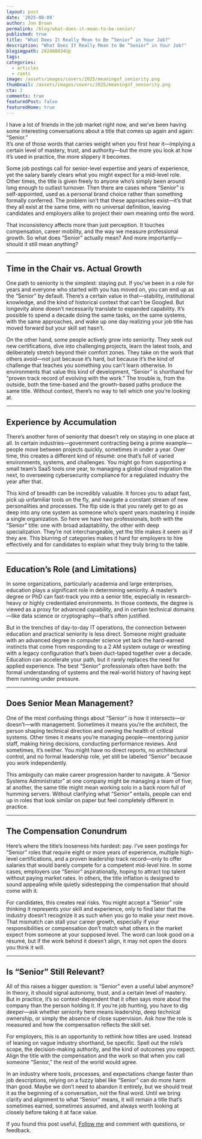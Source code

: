 ```yaml
---
layout: post
date: '2025-08-09'
author: Jon Brown
permalink: /blog/what-does-it-mean-to-be-senior/
published: true
title: "What Does It Really Mean to Be “Senior” in Your Job?"
description: "What Does It Really Mean to Be “Senior” in Your Job?"
blogimgpath: 202408034Up
tags:
categories:
  - articles
  - rants
image: /assets/images/covers/2025/meaningof_seniority.png
thumbnail: /assets/images/covers/2025/meaningof_seniority.png
cta: 2
comments: true
featuredPost: false
featuredHome: true
---
```


I have a lot of friends in the job market right now, and we’ve been having some interesting conversations about a title that comes up again and again: “Senior.”  
It’s one of those words that carries weight when you first hear it—implying a certain level of mastery, trust, and authority—but the more you look at how it’s used in practice, the more slippery it becomes.  

Some job postings call for senior-level expertise and years of experience, yet the salary barely clears what you might expect for a mid-level role. Other times, the title is given freely to anyone who’s simply been around long enough to outlast turnover. Then there are cases where “Senior” is self-appointed, used as a personal brand choice rather than something formally conferred. The problem isn’t that these approaches exist—it’s that they all exist at the same time, with no universal definition, leaving candidates and employers alike to project their own meaning onto the word.  

That inconsistency affects more than just perception. It touches compensation, career mobility, and the way we measure professional growth. So what does “Senior” actually mean? And more importantly—should it still mean anything?

---

## Time in the Chair vs. Actual Growth

One path to seniority is the simplest: staying put. If you’ve been in a role for years and everyone who started with you has moved on, you can end up as the “Senior” by default. There’s a certain value in that—stability, institutional knowledge, and the kind of historical context that can’t be Googled. But longevity alone doesn’t necessarily translate to expanded capability. It’s possible to spend a decade doing the same tasks, on the same systems, with the same approaches, and wake up one day realizing your job title has moved forward but your skill set hasn’t.

On the other hand, some people actively grow into seniority. They seek out new certifications, dive into challenging projects, learn the latest tools, and deliberately stretch beyond their comfort zones. They take on the work that others avoid—not just because it’s hard, but because it’s the kind of challenge that teaches you something you can’t learn otherwise. In environments that value this kind of development, “Senior” is shorthand for “proven track record of evolving with the work.” The trouble is, from the outside, both the time-based and the growth-based paths produce the same title. Without context, there’s no way to tell which one you’re looking at.

---

## Experience by Accumulation

There’s another form of seniority that doesn’t rely on staying in one place at all. In certain industries—government contracting being a prime example—people move between projects quickly, sometimes in under a year. Over time, this creates a different kind of résumé: one that’s full of varied environments, systems, and challenges. You might go from supporting a small team’s SaaS tools one year, to managing a global cloud migration the next, to overseeing cybersecurity compliance for a regulated industry the year after that.

This kind of breadth can be incredibly valuable. It forces you to adapt fast, pick up unfamiliar tools on the fly, and navigate a constant stream of new personalities and processes. The flip side is that you rarely get to go as deep into any one system as someone who’s spent years mastering it inside a single organization. So here we have two professionals, both with the “Senior” title: one with broad adaptability, the other with deep specialization. They’re not interchangeable, yet the title makes it seem as if they are. This blurring of categories makes it hard for employers to hire effectively and for candidates to explain what they truly bring to the table.

---

## Education’s Role (and Limitations)

In some organizations, particularly academia and large enterprises, education plays a significant role in determining seniority. A master’s degree or PhD can fast-track you into a senior title, especially in research-heavy or highly credentialed environments. In those contexts, the degree is viewed as a proxy for advanced capability, and in certain technical domains—like data science or cryptography—that’s often justified.

But in the trenches of day-to-day IT operations, the connection between education and practical seniority is less direct. Someone might graduate with an advanced degree in computer science yet lack the hard-earned instincts that come from responding to a 2 AM system outage or wrestling with a legacy configuration that’s been duct-taped together over a decade. Education can accelerate your path, but it rarely replaces the need for applied experience. The best “Senior” professionals often have both: the formal understanding of systems and the real-world history of having kept them running under pressure.

---

## Does Senior Mean Management?

One of the most confusing things about “Senior” is how it intersects—or doesn’t—with management. Sometimes it means you’re the architect, the person shaping technical direction and owning the health of critical systems. Other times it means you’re managing people—mentoring junior staff, making hiring decisions, conducting performance reviews. And sometimes, it’s neither. You might have no direct reports, no architectural control, and no formal leadership role, yet still be labeled “Senior” because you work independently.

This ambiguity can make career progression harder to navigate. A “Senior Systems Administrator” at one company might be managing a team of five; at another, the same title might mean working solo in a back room full of humming servers. Without clarifying what “Senior” entails, people can end up in roles that look similar on paper but feel completely different in practice.

---

## The Compensation Conundrum

Here’s where the title’s looseness hits hardest: pay. I’ve seen postings for “Senior” roles that require eight or more years of experience, multiple high-level certifications, and a proven leadership track record—only to offer salaries that would barely compete for a competent mid-level hire. In some cases, employers use “Senior” aspirationally, hoping to attract top talent without paying market rates. In others, the title inflation is designed to sound appealing while quietly sidestepping the compensation that should come with it.

For candidates, this creates real risks. You might accept a “Senior” role thinking it represents your skill and experience, only to find later that the industry doesn’t recognize it as such when you go to make your next move. That mismatch can stall your career growth, especially if your responsibilities or compensation don’t match what others in the market expect from someone at your supposed level. The word can look good on a résumé, but if the work behind it doesn’t align, it may not open the doors you think it will.

---

## Is “Senior” Still Relevant?

All of this raises a bigger question: is “Senior” even a useful label anymore? In theory, it should signal autonomy, trust, and a certain level of mastery. But in practice, it’s so context-dependent that it often says more about the company than the person holding it. If you’re job hunting, you have to dig deeper—ask whether seniority here means leadership, deep technical ownership, or simply the absence of close supervision. Ask how the role is measured and how the compensation reflects the skill set.

For employers, this is an opportunity to rethink how titles are used. Instead of leaning on vague industry shorthand, be specific. Spell out the role’s scope, the decision-making authority, and the kind of outcomes you expect. Align the title with the compensation and the work so that when you call someone “Senior,” the rest of the world would agree.

In an industry where tools, processes, and expectations change faster than job descriptions, relying on a fuzzy label like “Senior” can do more harm than good. Maybe we don’t need to abandon it entirely, but we should treat it as the beginning of a conversation, not the final word. Until we bring clarity and alignment to what “Senior” means, it will remain a title that’s sometimes earned, sometimes assumed, and always worth looking at closely before taking it at face value.

If you found this post useful, [Follow me](https://www.linkedin.com/in/jonbrown2/) and comment with questions, or feedback.